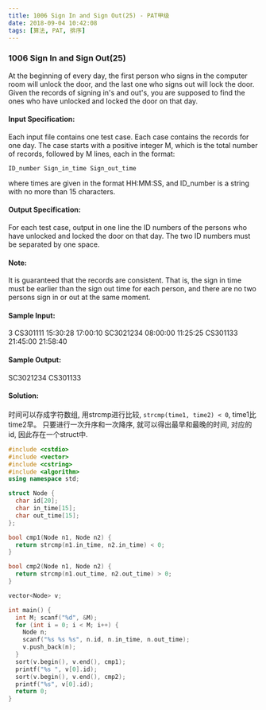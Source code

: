 ```yaml
---
title: 1006 Sign In and Sign Out(25) - PAT甲级
date: 2018-09-04 10:42:08
tags: [算法, PAT, 排序]
---
```

### 1006 Sign In and Sign Out(25)

At the beginning of every day, the first person who signs in the computer room will unlock the door, and the last one who signs out will lock the door. Given the records of signing in's and out's, you are supposed to find the ones who have unlocked and locked the door on that day.

#### Input Specification:
Each input file contains one test case. Each case contains the records for one day. The case starts with a positive integer M, which is the total number of records, followed by M lines, each in the format:
```
ID_number Sign_in_time Sign_out_time
```
where times are given in the format HH:MM:SS, and ID_number is a string with no more than 15 characters.

#### Output Specification:
For each test case, output in one line the ID numbers of the persons who have unlocked and locked the door on that day. The two ID numbers must be separated by one space.

#### Note: 
It is guaranteed that the records are consistent. That is, the sign in time must be earlier than the sign out time for each person, and there are no two persons sign in or out at the same moment.

#### Sample Input:
3
CS301111 15:30:28 17:00:10
SC3021234 08:00:00 11:25:25
CS301133 21:45:00 21:58:40

#### Sample Output:
SC3021234 CS301133

#### Solution:

时间可以存成字符数组, 用strcmp进行比较, `strcmp(time1, time2) < 0`, time1比time2早。
只要进行一次升序和一次降序, 就可以得出最早和最晚的时间, 对应的id, 因此存在一个struct中.

```cpp
#include <cstdio>
#include <vector>
#include <cstring>
#include <algorithm>
using namespace std;

struct Node {
  char id[20];
  char in_time[15];
  char out_time[15];
};

bool cmp1(Node n1, Node n2) {
  return strcmp(n1.in_time, n2.in_time) < 0;
}

bool cmp2(Node n1, Node n2) {
  return strcmp(n1.out_time, n2.out_time) > 0;
}

vector<Node> v;

int main() {
  int M; scanf("%d", &M);
  for (int i = 0; i < M; i++) {
    Node n;
    scanf("%s %s %s", n.id, n.in_time, n.out_time);
    v.push_back(n);
  }
  sort(v.begin(), v.end(), cmp1);
  printf("%s ", v[0].id);
  sort(v.begin(), v.end(), cmp2);
  printf("%s", v[0].id);
  return 0;
}
```

